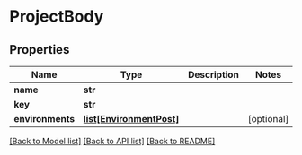 # ProjectBody

## Properties
Name | Type | Description | Notes
------------ | ------------- | ------------- | -------------
**name** | **str** |  | 
**key** | **str** |  | 
**environments** | [**list[EnvironmentPost]**](EnvironmentPost.md) |  | [optional] 

[[Back to Model list]](../README.md#documentation-for-models) [[Back to API list]](../README.md#documentation-for-api-endpoints) [[Back to README]](../README.md)


